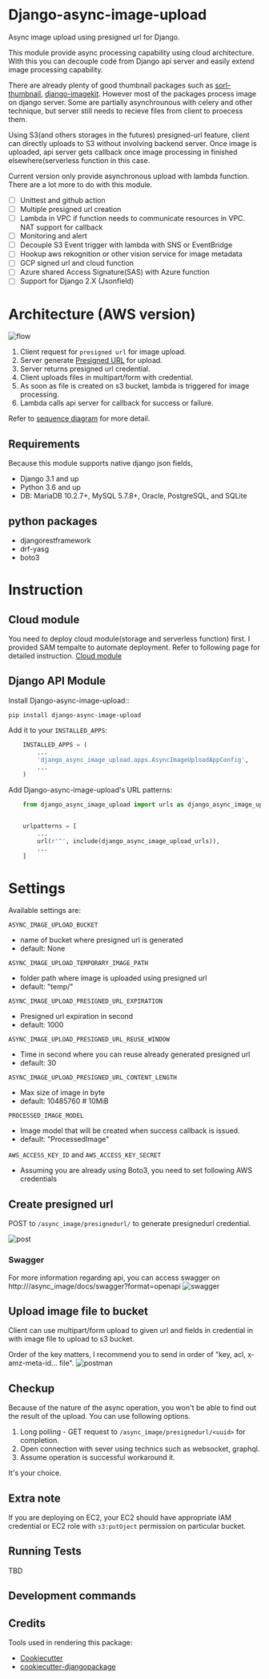 # Django-async-image-upload

Async image upload using presigned url for Django.

This module provide async processing capability using cloud architecture. 
With this you can decouple code from Django api server and easily extend image processing capability.

There are already plenty of good thumbnail packages such as [sorl-thumbnail](https://github.com/jazzband/sorl-thumbnail), 
[django-imagekit](https://github.com/matthewwithanm/django-imagekit).
However most of the packages process image on django server. Some are partially asynchrounous with celery and other technique, but server still needs to recieve files from client to proecess them.

Using S3(and others storages in the futures) presigned-url feature, client can directly uploads to S3 without involving backend server.
Once image is uploaded, api server gets callback once image processing in finished elsewhere(serverless function in this case.

Current version only provide asynchronous upload with lambda function. There are a lot more to do with this module.
- [ ] Unittest and github action 
- [ ] Multiple presigned url creation 
- [ ] Lambda in VPC if function needs to communicate resources in VPC. NAT support for callback
- [ ] Monitoring and alert 
- [ ] Decouple S3 Event trigger with lambda with SNS or EventBridge
- [ ] Hookup aws rekognition or other vision service for image metadata 
- [ ] GCP signed url and cloud function 
- [ ] Azure shared Access Signature(SAS) with Azure function
- [ ] Support for Django 2.X (Jsonfield)

# Architecture (AWS version)
![flow](resources/flow.png)

1. Client request for `presigned url` for image upload.
2. Server generate [Presigned URL](https://docs.aws.amazon.com/AmazonS3/latest/userguide/PresignedUrlUploadObject.html) for upload. 
3. Server returns presigned url credential. 
4. Client uploads files in multipart/form with credential.
5. As soon as file is created on s3 bucket, lambda is triggered for image processing.
6. Lambda calls api server for callback for success or failure.

Refer to [sequence diagram](resources/sd.png) for more detail.

## Requirements
Because this module supports native django json fields,
- Django 3.1 and up
- Python 3.6 and up
- DB: MariaDB 10.2.7+, MySQL 5.7.8+, Oracle, PostgreSQL, and SQLite

## python packages
- djangorestframework
- drf-yasg
- boto3


# Instruction 
## Cloud module
You need to deploy cloud module(storage and serverless function) first. 
I provided SAM tempalte to automate deployment. Refer to following page for detailed instruction.
[Cloud module](cloud.md)

## Django API Module


Install Django-async-image-upload::

```
pip install django-async-image-upload
```

Add it to your `INSTALLED_APPS`:

```python
    INSTALLED_APPS = (
        ...
        'django_async_image_upload.apps.AsyncImageUploadAppConfig',
        ...
    )
```

Add Django-async-image-upload's URL patterns:

```python
    from django_async_image_upload import urls as django_async_image_upload_urls


    urlpatterns = [
        ...
        url(r'^', include(django_async_image_upload_urls)),
        ...
    ]
```

# Settings
Available settings are:

`ASYNC_IMAGE_UPLOAD_BUCKET` 
- name of bucket where presigned url is generated
- default: None

`ASYNC_IMAGE_UPLOAD_TEMPORARY_IMAGE_PATH`
- folder path where image is uploaded using presigned url
- default: "temp/" 

`ASYNC_IMAGE_UPLOAD_PRESIGNED_URL_EXPIRATION `
- Presigned url expiration in second
- default: 1000

`ASYNC_IMAGE_UPLOAD_PRESIGNED_URL_REUSE_WINDOW`
- Time in second where you can reuse already generated presigned url 
- default: 30

`ASYNC_IMAGE_UPLOAD_PRESIGNED_URL_CONTENT_LENGTH`
- Max size of image in byte
- default: 10485760 # 10MiB

`PROCESSED_IMAGE_MODEL` 
- Image model that will be created when success callback is issued.  
- default: "ProcessedImage"

`AWS_ACCESS_KEY_ID` and `AWS_ACCESS_KEY_SECRET`
- Assuming you are already using Boto3, you need to set following AWS credentials



## Create presigned url 
POST to `/async_image/presignedurl/` to generate presignedurl credential.

![post](resources/sample_response.png)

### Swagger
For more information regarding api, you can access swagger on http://<host>/async_image/docs/swagger?format=openapi
![swagger](resources/swagger.png)

## Upload image file to bucket
Client can use multipart/form upload to given url and fields in credential in with image file to upload to s3 bucket.

Order of the key matters, I recommend you to send in order of "key, acl, x-amz-meta-id... file".
![postman](resources/postman.png)


## Checkup 
Because of the nature of the async operation, you won't be able to find out the result of the upload.
You can use following options.

1. Long polling - GET request to `/async_image/presignedurl/<uuid>` for completion. 
2. Open connection with sever using technics such as websocket, graphql.
3. Assume operation is successful workaround it.

It's your choice.


## Extra note
If you are deploying on EC2, your EC2 should have appropriate IAM credential or EC2 role with `s3:putOject` permission on particular bucket.


Running Tests
-------------
TBD


Development commands
---------------------


Credits
-------

Tools used in rendering this package:

*  [Cookiecutter](https://github.com/cookiecutter/cookiecutter)
*  [cookiecutter-djangopackage](https://github.com/pydanny/cookiecutter-djangopackage)
